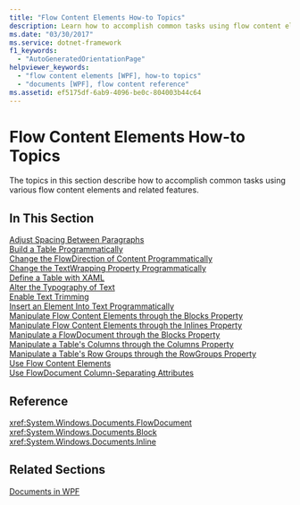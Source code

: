 ```yaml
---
title: "Flow Content Elements How-to Topics"
description: Learn how to accomplish common tasks using flow content elements in your Windows Presentation Foundation (WPF) applications.
ms.date: "03/30/2017"
ms.service: dotnet-framework
f1_keywords: 
  - "AutoGeneratedOrientationPage"
helpviewer_keywords: 
  - "flow content elements [WPF], how-to topics"
  - "documents [WPF], flow content reference"
ms.assetid: ef5175df-6ab9-4096-be0c-804003b44c64
---
```

# Flow Content Elements How-to Topics

The topics in this section describe how to accomplish common tasks using various flow content elements and related features.  
  
## In This Section  

 [Adjust Spacing Between Paragraphs](how-to-adjust-spacing-between-paragraphs.md)  
 [Build a Table Programmatically](how-to-build-a-table-programmatically.md)  
 [Change the FlowDirection of Content Programmatically](how-to-change-the-flowdirection-of-content-programmatically.md)  
 [Change the TextWrapping Property Programmatically](how-to-change-the-textwrapping-property-programmatically.md)  
 [Define a Table with XAML](how-to-define-a-table-with-xaml.md)  
 [Alter the Typography of Text](how-to-alter-the-typography-of-text.md)  
 [Enable Text Trimming](how-to-enable-text-trimming.md)  
 [Insert an Element Into Text Programmatically](how-to-insert-an-element-into-text-programmatically.md)  
 [Manipulate Flow Content Elements through the Blocks Property](how-to-manipulate-flow-content-elements-through-the-blocks-property.md)  
 [Manipulate Flow Content Elements through the Inlines Property](how-to-manipulate-flow-content-elements-through-the-inlines-property.md)  
 [Manipulate a FlowDocument through the Blocks Property](how-to-manipulate-a-flowdocument-through-the-blocks-property.md)  
 [Manipulate a Table's Columns through the Columns Property](how-to-manipulate-table-columns-through-the-columns-property.md)  
 [Manipulate a Table's Row Groups through the RowGroups Property](how-to-manipulate-table-row-groups-through-the-rowgroups-property.md)  
 [Use Flow Content Elements](how-to-use-flow-content-elements.md)  
 [Use FlowDocument Column-Separating Attributes](how-to-use-flowdocument-column-separating-attributes.md)  
  
## Reference  

 <xref:System.Windows.Documents.FlowDocument>  
  <xref:System.Windows.Documents.Block>  
  <xref:System.Windows.Documents.Inline>  
  
## Related Sections  

 [Documents in WPF](documents-in-wpf.md)
